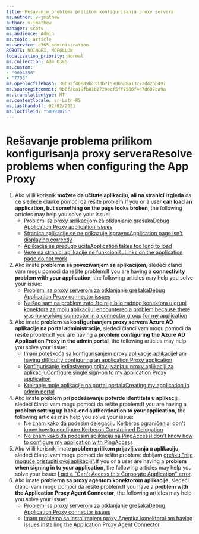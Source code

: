 ```yaml
---
title: Rešavanje problema prilikom konfigurisanja proxy servera
ms.author: v-jmathew
author: v-jmathew
manager: scotv
ms.audience: Admin
ms.topic: article
ms.service: o365-administration
ROBOTS: NOINDEX, NOFOLLOW
localization_priority: Normal
ms.collection: Adm_O365
ms.custom:
- "9004356"
- "7796"
ms.openlocfilehash: 39b9af46689bc333b7f590b589a13222d425b497
ms.sourcegitcommit: 9b8f2ca19fb81b2729ecf5ff7586f4e7d607ba9a
ms.translationtype: MT
ms.contentlocale: sr-Latn-RS
ms.lasthandoff: 02/02/2021
ms.locfileid: "50093075"
---
```

# <a name="resolve-problems-when-configuring-the-app-proxy"></a><span data-ttu-id="f06ca-102">Rešavanje problema prilikom konfigurisanja proxy servera</span><span class="sxs-lookup"><span data-stu-id="f06ca-102">Resolve problems when configuring the App Proxy</span></span>

1. <span data-ttu-id="f06ca-103">Ako vi ili korisnik **možete da učitate aplikaciju, ali na stranici izgleda** da će sledeće članke pomoći da rešite problem:</span><span class="sxs-lookup"><span data-stu-id="f06ca-103">If you or a user **can load an application, but something on the page looks broken**, the following articles may help you solve your issue:</span></span>
    - [<span data-ttu-id="f06ca-104">Problemi sa proxy aplikacijom za otklanjanje grešaka</span><span class="sxs-lookup"><span data-stu-id="f06ca-104">Debug Application Proxy application issues</span></span>](https://docs.microsoft.com/azure/active-directory/manage-apps/application-proxy-debug-apps)
    - [<span data-ttu-id="f06ca-105">Stranica aplikacije se ne prikazuje ispravno</span><span class="sxs-lookup"><span data-stu-id="f06ca-105">Application page isn't displaying correctly</span></span>](https://docs.microsoft.com/azure/active-directory/application-proxy-page-appearance-broken-problem)
    - [<span data-ttu-id="f06ca-106">Aplikacija se predugo učita</span><span class="sxs-lookup"><span data-stu-id="f06ca-106">Application takes too long to load</span></span>](https://docs.microsoft.com/azure/active-directory/application-proxy-page-load-speed-problem)
    - [<span data-ttu-id="f06ca-107">Veze na stranici aplikacije ne funkcionišu</span><span class="sxs-lookup"><span data-stu-id="f06ca-107">Links on the application page do not work</span></span>](https://docs.microsoft.com/azure/active-directory/application-proxy-page-links-broken-problem)
2. <span data-ttu-id="f06ca-108">Ako imate **problema sa povezivanjem sa aplikacijom**, sledeći članci vam mogu pomoći da rešite problem:</span><span class="sxs-lookup"><span data-stu-id="f06ca-108">If you are having a **connectivity problem with your application**, the following articles may help you solve your issue:</span></span>
    - [<span data-ttu-id="f06ca-109">Problemi sa proxy serverom za otklanjanje grešaka</span><span class="sxs-lookup"><span data-stu-id="f06ca-109">Debug Application Proxy connector issues</span></span>](https://docs.microsoft.com/azure/active-directory/manage-apps/application-proxy-debug-connectors)
    - [<span data-ttu-id="f06ca-110">Naišao sam na problem zato što nije bilo radnog konektora u grupi konektora za moju aplikaciju</span><span class="sxs-lookup"><span data-stu-id="f06ca-110">I encountered a problem because there was no working connector in a connector group for my application</span></span>](https://docs.microsoft.com/azure/active-directory/application-proxy-connectivity-no-working-connector)
3. <span data-ttu-id="f06ca-111">Ako imate **problem sa konfigurisanjem proxy servera Azure AD aplikacije na portal administracije**, sledeći članci vam mogu pomoći da rešite problem:</span><span class="sxs-lookup"><span data-stu-id="f06ca-111">If you are having a **problem configuring the Azure AD Application Proxy in the admin portal**, the following articles may help you solve your issue:</span></span>
    - [<span data-ttu-id="f06ca-112">Imam poteškoća sa konfigurisanjem proxy aplikacije aplikacije</span><span class="sxs-lookup"><span data-stu-id="f06ca-112">I am having difficulty configuring an application Proxy application</span></span>](https://docs.microsoft.com/azure/active-directory/application-proxy-config-how-to)
    - [<span data-ttu-id="f06ca-113">Konfigurisanje jedinstvenog prijavljivanja u proxy aplikaciji za aplikaciju</span><span class="sxs-lookup"><span data-stu-id="f06ca-113">Configure single sign-on to my application Proxy application</span></span>](https://docs.microsoft.com/azure/active-directory/application-proxy-config-sso-how-to)
    - [<span data-ttu-id="f06ca-114">Kreiranje moje aplikacije na portal portala</span><span class="sxs-lookup"><span data-stu-id="f06ca-114">Creating my application in admin portal</span></span>](https://docs.microsoft.com/azure/active-directory/application-proxy-config-problem)
4. <span data-ttu-id="f06ca-115">Ako imate **problem pri podešavanju potvrde identiteta u aplikaciji**, sledeći članci vam mogu pomoći da rešite problem:</span><span class="sxs-lookup"><span data-stu-id="f06ca-115">If you are having a **problem setting up back-end authentication to your application**, the following articles may help you solve your issue:</span></span>
    - [<span data-ttu-id="f06ca-116">Ne znam kako da podesim delegaciju Kerberos ograničenja</span><span class="sxs-lookup"><span data-stu-id="f06ca-116">I don't know how to configure Kerberos Constrained Delegation</span></span>](https://docs.microsoft.com/azure/active-directory/application-proxy-back-end-kerberos-constrained-delegation-how-to)
    - [<span data-ttu-id="f06ca-117">Ne znam kako da podesim aplikaciju sa PingAccess</span><span class="sxs-lookup"><span data-stu-id="f06ca-117">I don't know how to configure my application with PingAccess</span></span>](https://docs.microsoft.com/azure/active-directory/application-proxy-back-end-ping-access-how-to)
5. <span data-ttu-id="f06ca-118">Ako vi ili korisnik imate **problem prilikom prijavljivanja u aplikaciju**, sledeći članci vam mogu pomoći da rešite problem: dobijam [grešku "nije moguće pristupiti ovoj aplikaciji"](https://docs.microsoft.com/azure/active-directory/application-proxy-sign-in-bad-gateway-timeout-error).</span><span class="sxs-lookup"><span data-stu-id="f06ca-118">If you or a user are having a **problem when signing in to your application**, the following articles may help you solve your issue: [I get a "Can't Access this Corporate Application" error](https://docs.microsoft.com/azure/active-directory/application-proxy-sign-in-bad-gateway-timeout-error).</span></span>
6. <span data-ttu-id="f06ca-119">Ako imate **problema sa proxy agentom konektorom aplikacije**, sledeći članci vam mogu pomoći da rešite problem:</span><span class="sxs-lookup"><span data-stu-id="f06ca-119">If you have a **problem with the Application Proxy Agent Connector**, the following articles may help you solve your issue:</span></span>
    - [<span data-ttu-id="f06ca-120">Problemi sa proxy serverom za otklanjanje grešaka</span><span class="sxs-lookup"><span data-stu-id="f06ca-120">Debug Application Proxy connector issues</span></span>](https://docs.microsoft.com/azure/active-directory/manage-apps/application-proxy-debug-connectors)
    - [<span data-ttu-id="f06ca-121">Imam problema sa instaliranjem proxy Agentka konektora</span><span class="sxs-lookup"><span data-stu-id="f06ca-121">I am having issues installing the Application Proxy Agent Connector</span></span>](https://docs.microsoft.com/azure/active-directory/application-proxy-connector-installation-problem)
